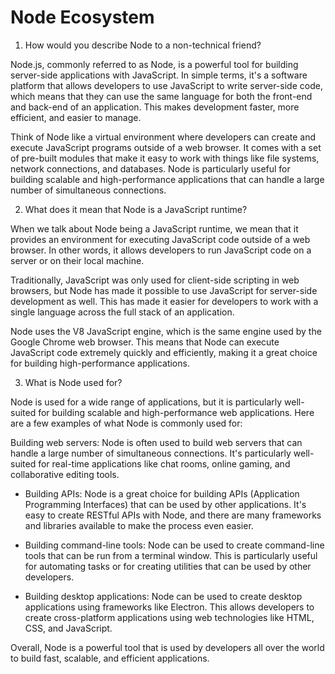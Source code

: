# Node Ecosystem

1. How would you describe Node to a non-technical friend?

Node.js, commonly referred to as Node, is a powerful tool for building server-side applications with JavaScript. In simple terms, it's a software platform that allows developers to use JavaScript to write server-side code, which means that they can use the same language for both the front-end and back-end of an application. This makes development faster, more efficient, and easier to manage.

Think of Node like a virtual environment where developers can create and execute JavaScript programs outside of a web browser. It comes with a set of pre-built modules that make it easy to work with things like file systems, network connections, and databases. Node is particularly useful for building scalable and high-performance applications that can handle a large number of simultaneous connections.

2. What does it mean that Node is a JavaScript runtime?

When we talk about Node being a JavaScript runtime, we mean that it provides an environment for executing JavaScript code outside of a web browser. In other words, it allows developers to run JavaScript code on a server or on their local machine.

Traditionally, JavaScript was only used for client-side scripting in web browsers, but Node has made it possible to use JavaScript for server-side development as well. This has made it easier for developers to work with a single language across the full stack of an application.

Node uses the V8 JavaScript engine, which is the same engine used by the Google Chrome web browser. This means that Node can execute JavaScript code extremely quickly and efficiently, making it a great choice for building high-performance applications.

3. What is Node used for?

Node is used for a wide range of applications, but it is particularly well-suited for building scalable and high-performance web applications. Here are a few examples of what Node is commonly used for:

Building web servers: Node is often used to build web servers that can handle a large number of simultaneous connections. It's particularly well-suited for real-time applications like chat rooms, online gaming, and collaborative editing tools.

* Building APIs: Node is a great choice for building APIs (Application Programming Interfaces) that can be used by other applications. It's easy to create RESTful APIs with Node, and there are many frameworks and libraries available to make the process even easier.

* Building command-line tools: Node can be used to create command-line tools that can be run from a terminal window. This is particularly useful for automating tasks or for creating utilities that can be used by other developers.

* Building desktop applications: Node can be used to create desktop applications using frameworks like Electron. This allows developers to create cross-platform applications using web technologies like HTML, CSS, and JavaScript.

Overall, Node is a powerful tool that is used by developers all over the world to build fast, scalable, and efficient applications.